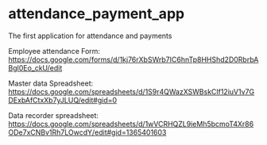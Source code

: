 # attendance_payment_app
The first application for attendance and payments



Employee attendance Form: https://docs.google.com/forms/d/1kj76rXbSWrb7IC6hnTp8HHShd2D0RbrbABgl0Eo_ckU/edit

Master data Spreadsheet: https://docs.google.com/spreadsheets/d/1S9r4QWazXSWBskClf12iuV1v7GDExbAfCtxXb7yJLUQ/edit#gid=0

Data recorder spreadsheet: https://docs.google.com/spreadsheets/d/1wVCRHQZL9ieMh5bcmoT4Xr86ODe7xCNBv1Rh7LOwcdY/edit#gid=1365401603
